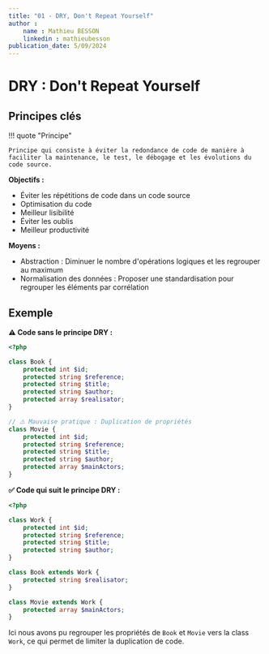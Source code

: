 ```yaml
---
title: "01 - DRY, Don't Repeat Yourself"
author :
    name : Mathieu BESSON
    linkedin : mathieubesson
publication_date: 5/09/2024
---
```


# DRY : Don't Repeat Yourself

## Principes clés

!!! quote "Principe"

    Principe qui consiste à éviter la redondance de code de manière à faciliter la maintenance, le test, le débogage et les évolutions du code source.

**Objectifs :**

- Éviter les répétitions de code dans un code source
- Optimisation du code
- Meilleur lisibilité
- Éviter les oublis
- Meilleur productivité

**Moyens :**

- Abstraction : Diminuer le nombre d'opérations logiques et les regrouper au maximum
- Normalisation des données : Proposer une standardisation pour regrouper les éléments par corrélation

## Exemple

**⚠️ Code sans le principe DRY :**

```php
<?php

class Book {
    protected int $id;
    protected string $reference;
    protected string $title;
    protected string $author;
    protected array $realisator;
}

// ⚠️ Mauvaise pratique : Duplication de propriétés
class Movie {
    protected int $id;
    protected string $reference;
    protected string $title;
    protected string $author;
    protected array $mainActors;
}
```

**✅ Code qui suit le principe DRY :**

```php
<?php

class Work {
    protected int $id;
    protected string $reference;
    protected string $title;
    protected string $author;
}

class Book extends Work {
    protected string $realisator;
}

class Movie extends Work {
    protected array $mainActors;
}
```

Ici nous avons pu regrouper les propriétés de `Book` et `Movie` vers la class `Work`, ce qui permet de limiter la duplication de code.